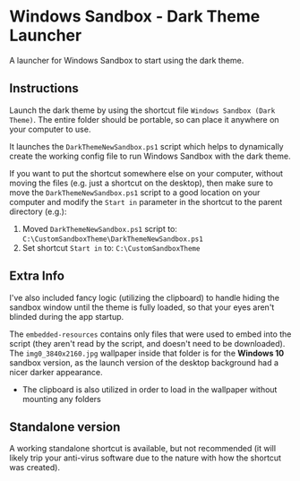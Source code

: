 # Windows Sandbox - Dark Theme Launcher
A launcher for Windows Sandbox to start using the dark theme.

## Instructions

Launch the dark theme by using the shortcut file `Windows Sandbox (Dark Theme)`. The entire folder should be portable, so can place it anywhere on your computer to use.

It launches the `DarkThemeNewSandbox.ps1` script which helps to dynamically create the working config file to run Windows Sandbox with the dark theme.

If you want to put the shortcut somewhere else on your computer, without moving the files (e.g. just a shortcut on the desktop), then make sure to move the `DarkThemeNewSandbox.ps1` script to a good location on your computer and modify the `Start in` parameter in the shortcut to the parent directory (e.g.):
1. Moved `DarkThemeNewSandbox.ps1` script to: `C:\CustomSandboxTheme\DarkThemeNewSandbox.ps1`
2. Set shortcut `Start in` to: `C:\CustomSandboxTheme`

## Extra Info

I've also included fancy logic (utilizing the clipboard) to handle hiding the sandbox window until the theme is fully loaded, so that your eyes aren't blinded during the app startup.

The `embedded-resources` contains only files that were used to embed into the script (they aren't read by the script, and doesn't need to be downloaded).
The `img0_3840x2160.jpg` wallpaper inside that folder is for the **Windows 10** sandbox version, as the launch version of the desktop background had a nicer darker appearance.
- The clipboard is also utilized in order to load in the wallpaper without mounting any folders

## Standalone version

A working standalone shortcut is available, but not recommended (it will likely trip your anti-virus software due to the nature with how the shortcut was created).
